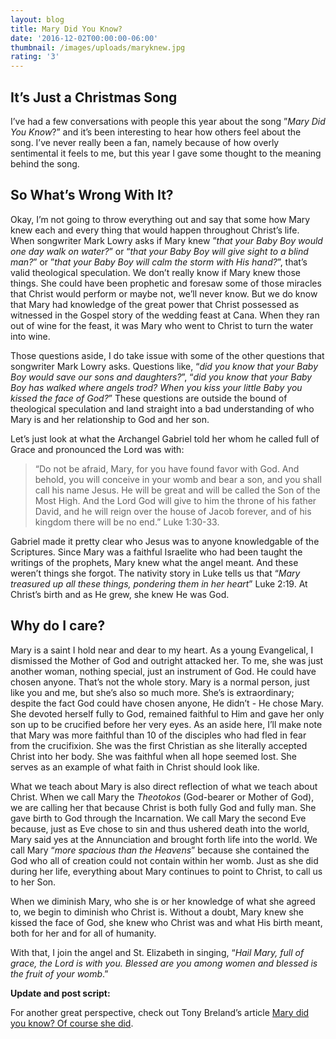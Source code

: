 ```yaml
---
layout: blog
title: Mary Did You Know?
date: '2016-12-02T00:00:00-06:00'
thumbnail: /images/uploads/maryknew.jpg
rating: '3'
---
```

## It’s Just a Christmas Song

I’ve had a few conversations with people this year about the song ”_Mary Did You Know_?” and it’s been interesting to hear how others feel about the song. I’ve never really been a fan, namely because of how overly sentimental it feels to me, but this year I gave some thought to the meaning behind the song.

## So What’s Wrong With It?

Okay, I’m not going to throw everything out and say that some how Mary knew each and every thing that would happen throughout Christ’s life. When songwriter Mark Lowry asks if Mary knew ”_that your Baby Boy would one day walk on water?_” or “_that your Baby Boy will give sight to a blind man?_” or ”_that your Baby Boy will calm the storm with His hand?_”, that’s valid theological speculation. We don’t really know if Mary knew those things. She could have been prophetic and foresaw some of those miracles that Christ would perform or maybe not, we’ll never know. But we do know that Mary had knowledge of the great power that Christ possessed as witnessed in the Gospel story of the wedding feast at Cana. When they ran out of wine for the feast, it was Mary who went to Christ to turn the water into wine.

Those questions aside, I do take issue with some of the other questions that songwriter Mark Lowry asks. Questions like, “_did you know that your Baby Boy would save our sons and daughters?_”, “_did you know that your Baby Boy has walked where angels trod? When you kiss your little Baby you kissed the face of God?_” These questions are outside the bound of theological speculation and land straight into a bad understanding of who Mary is and her relationship to God and her son.

Let’s just look at what the Archangel Gabriel told her whom he called full of Grace and pronounced the Lord was with:

> “Do not be afraid, Mary, for you have found favor with God. And behold, you will conceive in your womb and bear a son, and you shall call his name Jesus. He will be great and will be called the Son of the Most High. And the Lord God will give to him the throne of his father David, and he will reign over the house of Jacob forever, and of his kingdom there will be no end.” Luke 1:30-33.

Gabriel made it pretty clear who Jesus was to anyone knowledgable of the Scriptures. Since Mary was a faithful Israelite who had been taught the writings of the prophets, Mary knew what the angel meant. And these weren’t things she forgot. The nativity story in Luke tells us that “_Mary treasured up all these things, pondering them in her heart_” Luke 2:19. At Christ’s birth and as He grew, she knew He was God.

## Why do I care?

Mary is a saint I hold near and dear to my heart. As a young Evangelical, I dismissed the Mother of God and outright attacked her. To me, she was just another woman, nothing special, just an instrument of God. He could have chosen anyone. That’s not the whole story. Mary is a normal person, just like you and me, but she’s also so much more. She’s is extraordinary; despite the fact God could have chosen anyone, He didn’t - He chose Mary. She devoted herself fully to God, remained faithful to Him and gave her only son up to be crucified before her very eyes. As an aside here, I’ll make note that Mary was more faithful than 10 of the disciples who had fled in fear from the crucifixion. She was the first Christian as she literally accepted Christ into her body. She was faithful when all hope seemed lost. She serves as an example of what faith in Christ should look like.

What we teach about Mary is also direct reflection of what we teach about Christ. When we call Mary the _Theotokos_ (God-bearer or Mother of God), we are calling her that because Christ is both fully God and fully man. She gave birth to God through the Incarnation. We call Mary the second Eve because, just as Eve chose to sin and thus ushered death into the world, Mary said yes at the Annunciation and brought forth life into the world. We call Mary “_more spacious than the Heavens_” because she contained the God who all of creation could not contain within her womb. Just as she did during her life, everything about Mary continues to point to Christ, to call us to her Son.

When we diminish Mary, who she is or her knowledge of what she agreed to, we begin to diminish who Christ is. Without a doubt, Mary knew she kissed the face of God, she knew who Christ was and what His birth meant, both for her and for all of humanity.

With that, I join the angel and St. Elizabeth in singing, “_Hail Mary, full of grace, the Lord is with you. Blessed are you among women and blessed is the fruit of your womb_.”

**Update and post script:**

For another great perspective, check out Tony Breland’s article [Mary did you know? Of course she did](http://findingthetruefaith.com/mary-did-you-know-of-course-she-did/?utm_source=liveorthodoxy&utm_campaign=mary-did-you-know&utm_medium=blog).
